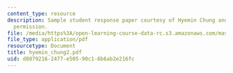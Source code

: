```yaml
---
content_type: resource
description: Sample student response paper courtesy of Hyemin Chung and used with
  permission.
file: /media/https%3A/open-learning-course-data-rc.s3.amazonaws.com/mas-961-seminar-on-deep-engagement-fall-2004/d80792162477e50590c16b6ab2e216fc_hyemin_chung2.pdf
file_type: application/pdf
resourcetype: Document
title: hyemin_chung2.pdf
uid: d8079216-2477-e505-90c1-6b6ab2e216fc
---
```

